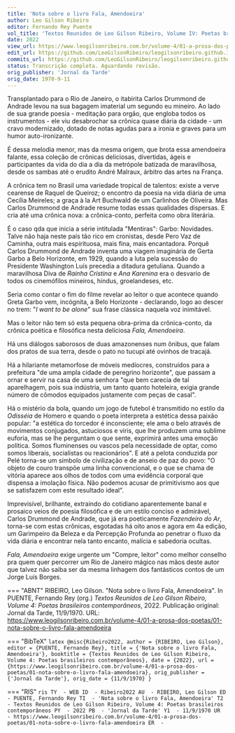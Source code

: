 ```yaml
---
title: 'Nota sobre o livro Fala, Amendoeira'
author: Leo Gilson Ribeiro
editor: Fernando Rey Puente
vol_title: 'Textos Reunidos de Leo Gilson Ribeiro, Volume IV: Poetas brasileiros contemporâneos'
date: 2022
view_url: https://www.leogilsonribeiro.com.br/volume-4/01-a-prosa-dos-poetas/01-nota-sobre-o-livro-fala-amendoeira
edit_url: https://github.com/LeoGilsonRibeiro/leogilsonribeiro.github.io/edit/main/docs/markdown/volume-4/01-a-prosa-dos-poetas/01-nota-sobre-o-livro-fala-amendoeira.md
commits_url: https://github.com/LeoGilsonRibeiro/leogilsonribeiro.github.io/commits/main/docs/markdown/volume-4/01-a-prosa-dos-poetas/01-nota-sobre-o-livro-fala-amendoeira.md
status: Transcrição completa. Aguardando revisão.
orig_publisher: 'Jornal da Tarde'
orig_date: 1970-9-11
---
```


Transplantado para o Rio de Janeiro, o itabirita Carlos Drummond de Andrade levou na sua bagagem imaterial um segundo eu mineiro. Ao lado de sua grande poesia - meditação para orgão, que engloba todos os instrumentos - ele viu desabrochar sa crônica quase diária da cidade - um cravo modernizado, dotado de notas agudas para a ironia e graves para um humor auto-ironizante.

É dessa melodia menor, mas da mesma origem, que brota essa amendoeira falante, essa coleção de crônicas deliciosas, divertidas, ágeis e participantes da vida do dia a dia da metrópole batizada de maravilhosa, desde os sambas até o erudito André Malraux, árbitro das artes na França.

A crônica tem no Brasil uma variedade tropical de talentos: existe a verve cearense de Raquel de Queiroz; o encontro da poesia na vida diária de uma Cecília Meireles; a graça à la Art Buchwald de um Carlinhos de Oliveira. Mas Carlos Drummond de Andrade resume todas essas qualidades dispersas. E cria até uma crônica nova: a crônica-conto, perfeita como obra literária.

É o caso qda que inicia a série intitulada "Mentiras": Garbo: Novidades. Talve não haja neste país tão rico em cronistas, desde Pero Vaz de Caminha, outra mais espirituosa, mais fina, mais encantadora. Porquê Carlos Drummond de Andrade inventa uma viagem imaginária de Gerta Garbo a Belo Horizonte, em 1929, quando a luta pela sucessão do Presidente Washington Luís precedia a ditadura getuliana. Quando a maravilhosa Diva de *Rainha Cristina* e *Ana Karenina* era o desvario de todos os cinemófilos mineiros, hindus, groelandeses, etc.

Seria como contar o fim do filme revelar ao leitor o que acontece quando Greta Garbo vem, incógnita, a Belo Horizonte - declarando, logo ao descer no trem: "*I want to be alone*" sua frase clássica naquela voz inimitável.

Mas o leitor não tem só esta pequena obra-prima da crônica-conto, da crônica poética e filosófica nesta deliciosa *Fala, Amendoeira*.

Há uns diálogos saborosos de duas amazonenses num ônibus, que falam dos pratos de sua terra, desde o pato no tucupi até ovinhos de tracajá.

Há a hilariante metamorfose de móveis medíocres, construídos para a prefeitura "de uma ampla cidade de peregrino horizonte", que passam a ornar e servir na casa de uma senhora "que bem carecia de tal aparelhagem, pois sua indústria, um tanto quanto hoteleira, exigia grande número de cômodos equipados justamente com peças de casal".

Há o mistério da bola, quando um jogo de futebol é transmitido no estilo da *Odisséia* de Homero e quando o poeta interpreta a estética dessa paixão popular: "a estética do torcedor é inconsciente; ele ama o belo através de movimentos conjugados, astuciosos e viris, que lhe produzem uma sublime euforia, mas se lhe perguntam o que sente, exprimirá antes uma emoção política. Somos fluminenses ou vascos pela necessidade de optar, como somos liberais, socialistas ou reacionários". E até a pelota conduzida por Pelé torna-se um símbolo de civilização e de anseio de paz do povo: "O objeto de couro transpõe uma linha convencional, e o que se chama de vitória aparece aos olhos de todos com uma evidência corporal que dispensa a imolação física. Não podemos acusar de primitivismo aos que se satisfazem com este resultado ideal".

Imprevisível, brilhante, extraindo do cotidiano aparentemente banal e prosaico veios de poesia filosófica e de um estilo conciso e admirável, Carlos Drummond de Andrade, que já era poeticamente *Fazendeiro do Ar*, torna-se com estas crônicas, esgotadas há oito anos e agora em 4a edição, um Garimpeiro da Beleza e da Percepção Profunda ao penetrar o fluxo da vida diária e encontrar nela tanto encanto, malícia e sabedoria ocultas.

*Fala, Amendoeira* exige urgente um "Compre, leitor" como melhor conselho pra quem quer percorrer um Rio de Janeiro mágico nas mãos deste autor que talvez não saiba ser da mesma linhagem dos fantásticos contos de um Jorge Luís Borges.


=== "ABNT"
    RIBEIRO, Leo Gilson. "Nota sobre o livro Fala, Amendoeira". In PUENTE, Fernando Rey (org.) <em>Textos Reunidos de Leo Gilson Ribeiro, Volume 4: Poetas brasileiros contemporâneos</em>, 2022. Publicação original: Jornal da Tarde, 11/9/1970. URL: <a href="stable_url">https://www.leogilsonribeiro.com.br/volume-4/01-a-prosa-dos-poetas/01-nota-sobre-o-livro-fala-amendoeira</a>

=== "BibTeX"
    ```latex
    @misc{Ribeiro2022,
    author = {RIBEIRO, Leo Gilson},
    editor = {PUENTE, Fernando Rey},
    title = {'Nota sobre o livro Fala, Amendoeira'},
    booktitle = {Textos Reunidos de Leo Gilson Ribeiro, Volume 4: Poetas brasileiros contemporâneos},
    date = {2022},
    url = {https://www.leogilsonribeiro.com.br/volume-4/01-a-prosa-dos-poetas/01-nota-sobre-o-livro-fala-amendoeira},
    orig_publisher = {'Jornal da Tarde'},
    orig_date = {11/9/1970}
    }
    ```

=== "RIS"
    ```ris
    TY  - WEB
    ID  - Ribeiro2022
    AU  - RIBEIRO, Leo Gilson
    ED  - PUENTE, Fernando Rey
    TI  - 'Nota sobre o livro Fala, Amendoeira'
    T2  - Textos Reunidos de Leo Gilson Ribeiro, Volume 4: Poetas brasileiros contemporâneos
    PY  - 2022
    PB  - 'Jornal da Tarde'
    Y1  - 11/9/1970
    UR  - https://www.leogilsonribeiro.com.br/volume-4/01-a-prosa-dos-poetas/01-nota-sobre-o-livro-fala-amendoeira
    ER  - 
    ```
